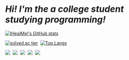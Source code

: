 *Hi! I'm the a college student studying programming!*
=============

[![lHealMel's GitHub stats](https://github-readme-stats.vercel.app/api?username=lHealMel&show_icons=true&theme=radical)](https://github.com/anuraghazra/github-readme-stats)

[![solved.ac tier](http://mazassumnida.wtf/api/generate_badge?boj=mtn2072)](https://solved.ac/mtn2072)&nbsp;
[![Top Langs](https://github-readme-stats.vercel.app/api/top-langs/?username=lHealMel&layout=compact)](https://github.com/anuraghazra/github-readme-stats)



<img src="https://img.shields.io/badge/Python-3766AB?style=flat-square&logo=Python&logoColor=white">&nbsp;
<img src="https://img.shields.io/badge/C-A8B9CC?style=flat-square&logo=C&logoColor=white">&nbsp;
<img src="https://img.shields.io/badge/Java-007396?style=flat-square&logo=Java&logoColor=white">&nbsp;
<img src="https://img.shields.io/badge/HTML-E34F26?style=flat-square&logo=HTML5&logoColor=white">&nbsp;
<img src="https://img.shields.io/badge/CSS-1572B6?style=flat-square&logo=CSS&logoColor=white">
